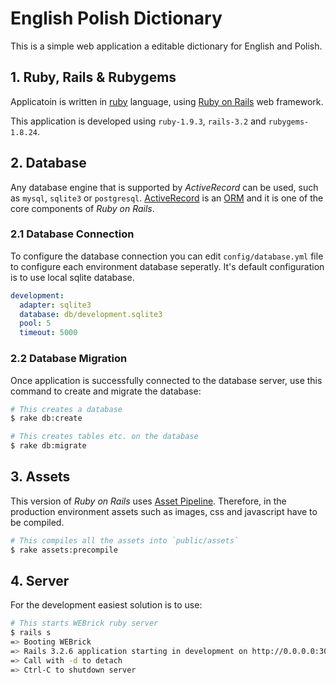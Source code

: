English Polish Dictionary 
=======

This is a simple web application a editable dictionary for English and Polish. 

## 1. Ruby, Rails & Rubygems

Applicatoin is written in [ruby](http://ruby-lang.org/) language, using
[Ruby on Rails](http://rubyonrails.org/) web framework.

This application is developed using `ruby-1.9.3`, `rails-3.2` and `rubygems-1.8.24`.

## 2. Database

Any database engine that is supported by *ActiveRecord* can be used, such as `mysql`, `sqlite3` or `postgresql`. [ActiveRecord](http://ar.rubyonrails.org/) is an [ORM](http://en.wikipedia.org/wiki/Object-relational_mapping) and it is one of the core components of *Ruby on Rails*.

### 2.1 Database Connection

To configure the database connection you can edit `config/database.yml` file to configure each environment database seperatly. It's default configuration is to use local sqlite 
database.

```yml
development:
  adapter: sqlite3
  database: db/development.sqlite3
  pool: 5
  timeout: 5000
```

### 2.2 Database Migration

Once application is successfully connected to the database server, use
this command to create and migrate the database:

```sh
# This creates a database
$ rake db:create

# This creates tables etc. on the database
$ rake db:migrate
```

## 3. Assets

This version of *Ruby on Rails* uses [Asset Pipeline](http://guides.rubyonrails.org/asset_pipeline.html). 
Therefore, in the production environment assets such as images, css 
and javascript have to be compiled.

```sh
# This compiles all the assets into `public/assets`
$ rake assets:precompile
```

## 4. Server

For the development easiest solution is to use:

```sh
# This starts WEBrick ruby server
$ rails s
=> Booting WEBrick
=> Rails 3.2.6 application starting in development on http://0.0.0.0:3000
=> Call with -d to detach
=> Ctrl-C to shutdown server
```